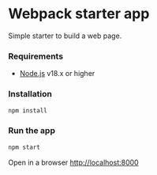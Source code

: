 # Webpack starter app

Simple starter to build a web page. 

### Requirements
* [Node.js](https://nodejs.org/) v18.x or higher

### Installation

```bash
npm install
```

### Run the app

```bash
npm start
```

Open in a browser [http://localhost:8000](http://localhost:8000)